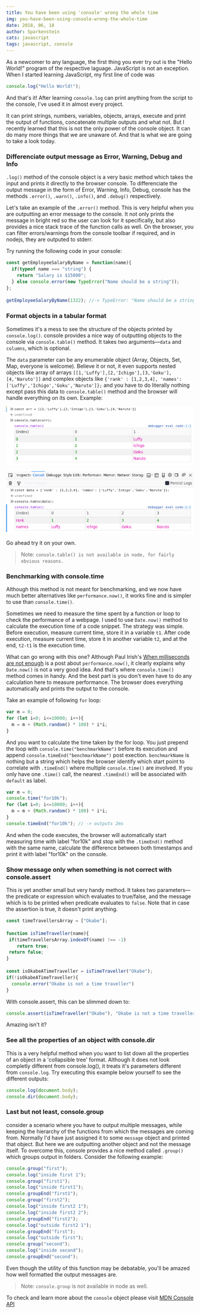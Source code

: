 ```yaml
---
title: You have been using 'console' wrong the whole time
img: you-have-been-using-console-wrong-the-whole-time
date: 2018, 06, 18
author: Sparkenstein
cats: javascript
tags: javascript, console
---
```


As a newcomer to any language, the first thing you ever try out is the "Hello World!" program of the respective laguage. JavaScript is not an exception. When I started learning JavaScript, my first line of code was 

```JavaScript
console.log("Hello World!");
```

And that's it! After learning `console.log` can print anything from the script to the console, I've used it in almost every project.

It can print strings, numbers, variables, objects, arrays, execute and print the output of functions, concatenate multiple outputs and what not. But I recently learned that this is not the only power of the console object. It can do many more things that we are unaware of. And that is what we are going to take a look today.

### Differenciate output message as Error, Warning, Debug and Info

`.log()` method of the console object is a very basic method which takes the input and prints it directly to the browser console. To differenciate the output message in the form of Error, Warning, Info, Debug, console has the methods `.error()`, `.warn()`, `.info()`, and `.debug()` respectively.

Let's take an example of the `.error()` method. This is very helpful when you are outputting an error message to the console. It not only prints the message in bright red so the user can look for it specifically, but also provides a nice stack trace of the function calls as well. On the browser, you can filter errors/warnings from the console toolbar if required, and in nodejs, they are outputed to stderr.

Try running the following code in your console:

```JavaScript
const getEmployeeSalaryByName = function(name){
  if(typeof name === "string") {
    return "Salary is $15000";
  } else console.error(new TypeError("Name should be a string"));
};

getEmployeeSalaryByName(1322); //-> TypeError: "Name should be a string"
```

### Format objects in a tabular format

Sometimes it's a mess to see the structure of the objects printed by `console.log()`. console provides a nice way of outputting objects to the console via `console.table()` method. It takes two arguments—`data` and `columns`, which is optional.

The `data` parameter can be any enumerable object (Array, Objects, Set, Map, everyone is welcome). Believe it or not, it even supports nested objects like array of arrays `[[1,'Luffy'],[2,'Ichigo'],[3,'Goku'],[4,'Naruto']]` and complex objects like `{'rank' : [1,2,3,4], 'names': ['Luffy','Ichigo','Goku','Naruto']};` and you have to do literally nothing except pass this data to `console.table()` method and the browser will handle everything on its own. Example:

![console.table() Array example](/static/img/posts/you-have-been-using-console-wrong-the-whole-time/arr.png)

![console.table() Object example](/static/img/posts/you-have-been-using-console-wrong-the-whole-time/obj.png)

Go ahead try it on your own. 

> Note: `console.table() is not available in node, for fairly obvious reasons.`

### Benchmarking with console.time

Although this method is not meant for benchmarking, and we now have much better alternatives like `performance.now()`, it works fine and is simpler to use than `console.time()`.

Sometimes we need to measure the time spent by a function or loop to check the performance of a webpage. I used to use `Date.now()` method to calculate the execution time of a code snippet. The strategy was simple. Before execution, measure current time, store it in a variable `t1`. After code execution, measure current time, store it in another variable `t2`, and at the end, `t2-t1` is the execution time.

What can go wrong with this one? Although Paul Irish's [When milliseconds are not enough](https://developers.google.com/web/updates/2012/08/When-milliseconds-are-not-enough-performance-now?hl=en) is a post about `performance.now()`, it clearly explains why `Date.now()` is not a very good idea. And that's where `console.time()` method comes in handy. And the best part is you don't even have to do any calculation here to measure performance. The browser does everything automatically and prints the output to the console.

Take an example of following `for` loop:

```JavaScript
var m = 0;
for (let i=0; i<=10000; i++){
  m = m + (Math.random() * 100) * i*i;
}
```

And you want to calculate the time taken by the for loop. You just prepend the loop with `console.time("benchmarkName")` before its execution and append `console.timeEnd("benchmarkName")` post exection. `benchmarkName` is nothing but a string which helps the browser identify which start point to correlate with `.timeEnd()` where multiple `console.time()` are involved. If you only have one `.time()` call, the nearest `.timeEnd()` will be associated with `default` as label.

```JavaScript
var m = 0;
console.time("for10k");
for (let i=0; i<=10000; i++){
  m = m + (Math.random() * 100) * i*i;
}
console.timeEnd("for10k"); // -> outputs 2ms
```

And when the code executes, the browser will automatically start measuring time with label "for10k" and stop with the `.timeEnd()` method with the same name, calculate the difference between both timestamps and print it with label "for10k" on the console.

### Show message only when something is not correct with console.assert

This is yet another small but very handy method. It takes two parameters—the predicate or expression which evaluates to true/false, and the message which is to be printed when predicate evaluates to `false`. Note that in case the assertion is true, it doesn't print anything.

```JavaScript
const timeTravellersArray = ["Okabe"];

function isTimeTraveller(name){
 if(timeTravellersArray.indexOf(name) !== -1)
    return true;
 return false;
}

const isOkabeATimeTraveller = isTimeTraveller("Okabe");
if(!isOkabeATimeTraveller){
  console.error("Okabe is not a time traveller")
}
```

With console.assert, this can be slimmed down to:

```JavaScript
console.assert(isTimeTraveller("Okabe"), "Okabe is not a time traveller");
```

Amazing isn't it?

### See all the properties of an object with console.dir

This is a very helpful method when you want to list down all the properties of an object in a 'collapsible tree' format. Although it does not look completly different from console.log(), it treats it's parameters different from `console.log`. Try executing this example below yourself to see the different outputs:

```JavaScript
console.log(document.body);
console.dir(document.body);
```

### Last but not least, console.group

consider a scenario where you have to output multiple messages, while keeping the hierarchy of the functions from which the messages are coming from. Normally I'd have just assigned it to some `message` object and printed that object. But here we are outputting another object and not the message itself. To overcome this, console provides a nice method called `.group()` which groups output in folders. Consider the following example:

```JavaScript
console.group("first");
console.log("inside first 1");
console.group("first1");
console.log("inside first1");
console.groupEnd("first1");
console.group("first2");
console.log("inside first2 1");
console.log("inside first2 2");
console.groupEnd("first2");
console.log("outside first2 1");
console.groupEnd("first");
console.log("outside first");
console.group("second");
console.log("inside second");
console.groupEnd("second");
```

Even though the utility of this function may be debatable, you'll be amazed how well formatted the output messages are.

> Note: `console.group` is not available in node as well.

To check and learn more about the `console` object please visit [MDN Console API](https://developer.mozilla.org/en-US/docs/Web/API/console)
